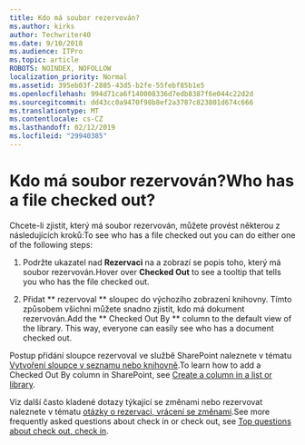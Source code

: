 ```yaml
---
title: Kdo má soubor rezervován?
ms.author: kirks
author: Techwriter40
ms.date: 9/10/2018
ms.audience: ITPro
ms.topic: article
ROBOTS: NOINDEX, NOFOLLOW
localization_priority: Normal
ms.assetid: 395eb03f-2885-43d5-b2fe-55febf85b1e5
ms.openlocfilehash: 994d71ca6f140008336d7edb8387f6e044c22d2d
ms.sourcegitcommit: dd43cc0a9470f98b8ef2a3787c823801d674c666
ms.translationtype: MT
ms.contentlocale: cs-CZ
ms.lasthandoff: 02/12/2019
ms.locfileid: "29940385"
---
```

# <a name="who-has-a-file-checked-out"></a><span data-ttu-id="ae44d-102">Kdo má soubor rezervován?</span><span class="sxs-lookup"><span data-stu-id="ae44d-102">Who has a file checked out?</span></span>

<span data-ttu-id="ae44d-103">Chcete-li zjistit, který má soubor rezervován, můžete provést některou z následujících kroků:</span><span class="sxs-lookup"><span data-stu-id="ae44d-103">To see who has a file checked out you can do either one of the following steps:</span></span>
  
1. <span data-ttu-id="ae44d-104">Podržte ukazatel nad **Rezervaci** na a zobrazí se popis toho, který má soubor rezervován.</span><span class="sxs-lookup"><span data-stu-id="ae44d-104">Hover over **Checked Out** to see a tooltip that tells you who has the file checked out.</span></span> 
    
2. <span data-ttu-id="ae44d-p101">Přidat \*\* rezervoval \*\* sloupec do výchozího zobrazení knihovny. Tímto způsobem všichni můžete snadno zjistit, kdo má dokument rezervován.</span><span class="sxs-lookup"><span data-stu-id="ae44d-p101">Add the \*\* Checked Out By \*\* column to the default view of the library. This way, everyone can easily see who has a document checked out.</span></span> 
    
<span data-ttu-id="ae44d-107">Postup přidání sloupce rezervoval ve službě SharePoint naleznete v tématu [Vytvoření sloupce v seznamu nebo knihovně](https://go.microsoft.com/fwlink/?linkid=2019591).</span><span class="sxs-lookup"><span data-stu-id="ae44d-107">To learn how to add a Checked Out By column in SharePoint, see [Create a column in a list or library](https://go.microsoft.com/fwlink/?linkid=2019591).</span></span> 
  
<span data-ttu-id="ae44d-108">Viz další často kladené dotazy týkající se změnami nebo rezervovat naleznete v tématu [otázky o rezervaci, vrácení se změnami](https://go.microsoft.com/fwlink/?linkid=2018786).</span><span class="sxs-lookup"><span data-stu-id="ae44d-108">See more frequently asked questions about check in or check out, see [Top questions about check out, check in](https://go.microsoft.com/fwlink/?linkid=2018786).</span></span>
  

